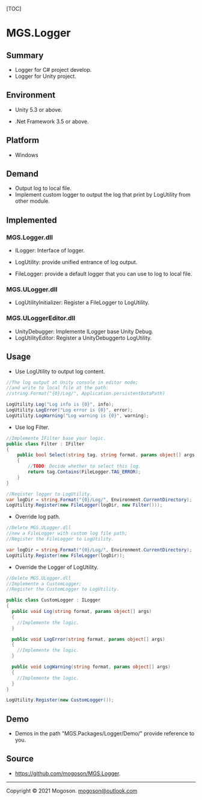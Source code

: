 [TOC]

# MGS.Logger

## Summary
- Logger for C# project develop.
- Logger for Unity project.

## Environment

- Unity 5.3 or above.

- .Net Framework 3.5 or above.

## Platform
- Windows

## Demand
- Output log to local file.
- Implement custom logger to output the log that print by LogUtility from other module.

## Implemented

### MGS.Logger.dll

- ILogger: Interface of logger.

- LogUtility: provide unified entrance of log output.
- FileLogger: provide a default logger that you can use to log to local file.

### MGS.ULogger.dll

- LogUtilityInitializer: Register a FileLogger to LogUtility.

### MGS.ULoggerEditor.dll

- UnityDebugger: Implemente ILogger base Unity Debug.
- LogUtilityEditor: Register a UnityDebuggerto LogUtility.

## Usage
- Use LogUtility to output log content.

```C#
//The log output at Unity console in editor mode;
//and write to local file at the path:
//string.Format("{0}/Log/", Application.persistentDataPath)

LogUtility.Log("Log info is {0}", info);
LogUtility.LogError("Log error is {0}", error);
LogUtility.LogWarning("Log warning is {0}", warning);
```

- Use log Filter.

```C#
//Implemente IFilter base your logic.
public class Filter : IFilter
{
    public bool Select(string tag, string format, params object[] args)
    {
        //TODO: Decide whether to select this log.
        return tag.Contains(FileLogger.TAG_ERROR);
    }
}

//Register logger to LogUtility.
var logDir = string.Format("{0}/Log/", Environment.CurrentDirectory);
LogUtility.Register(new FileLogger(logDir, new Filter()));
```

- Override log path.

```c#
//Delete MGS.ULogger.dll
//new a FileLogger with custom log file path;
//Register the FileLogger to LogUtility.

var logDir = string.Format("{0}/Log/", Environment.CurrentDirectory);
LogUtility.Register(new FileLogger(logDir));
```

- Override the Logger of LogUtility.

```C#
//Delete MGS.ULogger.dll
//Implemente a CustomLogger;
//Register the CustomLogger to LogUtility.

public class CustomLogger : ILogger
{
  public void Log(string format, params object[] args)
  {
    //Implemente the logic.
  }

  public void LogError(string format, params object[] args)
  {
    //Implemente the logic.
  }

  public void LogWarning(string format, params object[] args)
  {
    //Implemente the logic.
  }
}

LogUtility.Register(new CustomLogger());
```


## Demo

- Demos in the path "MGS.Packages/Logger/Demo/" provide reference to you.

## Source

- https://github.com/mogoson/MGS.Logger.
------

Copyright © 2021 Mogoson.	mogoson@outlook.com